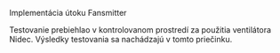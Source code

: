 Implementácia útoku Fansmitter

Testovanie prebiehlao v kontrolovanom prostredí za použitia ventilátora Nidec. Výsledky testovania sa nachádzajú v tomto priečinku.
